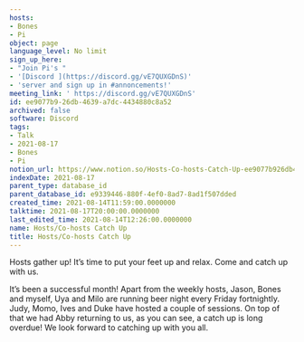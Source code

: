```yaml
---
hosts:
- Bones
- Pi
object: page
language_level: No limit
sign_up_here:
- "Join Pi's "
- '[Discord ](https://discord.gg/vE7QUXGDnS)'
- 'server and sign up in #annoncements!'
meeting_link: ' https://discord.gg/vE7QUXGDnS'
id: ee9077b9-26db-4639-a7dc-4434880c8a52
archived: false
software: Discord
tags:
- Talk
- 2021-08-17
- Bones
- Pi
notion_url: https://www.notion.so/Hosts-Co-hosts-Catch-Up-ee9077b926db4639a7dc4434880c8a52
indexDate: 2021-08-17
parent_type: database_id
parent_database_id: e9339446-880f-4ef0-8ad7-8ad1f507dded
created_time: 2021-08-14T11:59:00.0000000
talktime: 2021-08-17T20:00:00.0000000
last_edited_time: 2021-08-14T12:26:00.0000000
name: Hosts/Co-hosts Catch Up
title: Hosts/Co-hosts Catch Up
---
```









Hosts gather up! It’s time to put your feet up and relax. Come and catch up with us.

It’s been a successful month! Apart from the weekly hosts, Jason, Bones and myself, Uya and Milo are running beer night every Friday fortnightly. Judy, Momo, Ives and Duke have hosted a couple of sessions. On top of that we had Abby returning to us, as you can see, a catch up is long overdue! We look forward to catching up with you all.

















